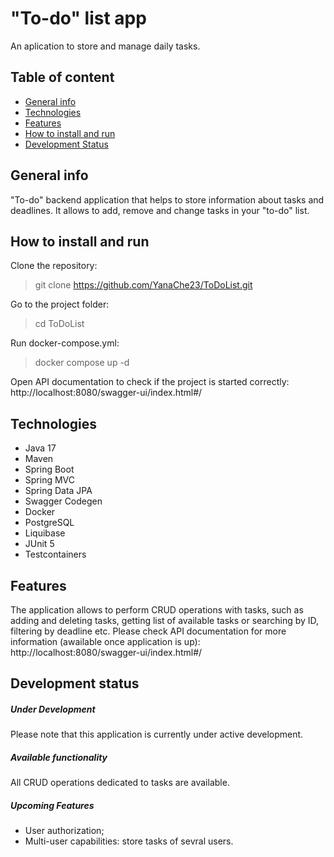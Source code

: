 # "To-do" list app
An aplication to store and manage daily tasks.

## Table of content 
 - [General info](#general-info) 
 - [Technologies](#technologies)
 - [Features](#features)
 - [How to install and run](#how-to-install-and-run)
 - [Development Status](#development-status)
 
## General info
"To-do" backend application that helps to store information about tasks and deadlines. It allows to add, remove and change tasks in your "to-do" list. 

## How to install and run 
Clone the repository: 
> git clone https://github.com/YanaChe23/ToDoList.git

Go to the project folder:
> cd ToDoList  

Run docker-compose.yml:
> docker compose up -d 

Open API documentation to check if the project is started correctly: 
http://localhost:8080/swagger-ui/index.html#/

## Technologies
- Java 17 
- Maven
- Spring Boot 
- Spring MVC
- Spring Data JPA
- Swagger Codegen 
- Docker
- PostgreSQL
- Liquibase
- JUnit 5
- Testcontainers

## Features
The application allows to perform CRUD operations with tasks, such as adding and deleting tasks, getting list of available tasks or searching by ID, filtering by deadline etc. 
Please check API documentation for more information (awailable once application is up): http://localhost:8080/swagger-ui/index.html#/

## Development status
##### Under Development
Please note that this application is currently under active development. 
##### Available functionality 
All CRUD operations dedicated to tasks are available. 
#####  Upcoming Features
- User authorization; 
- Multi-user capabilities: store tasks of sevral users.
